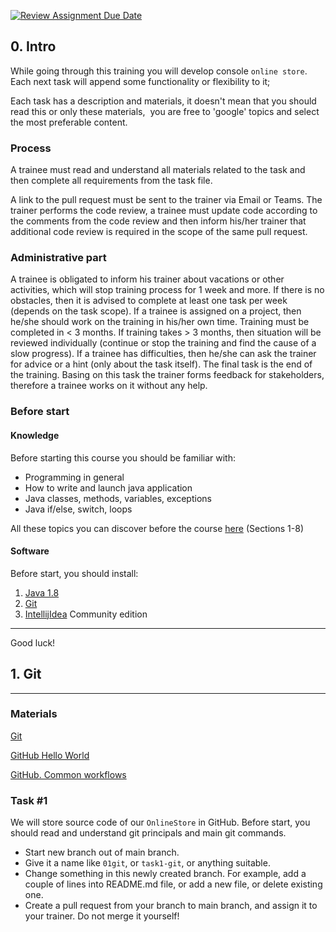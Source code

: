 [![Review Assignment Due Date](https://classroom.github.com/assets/deadline-readme-button-24ddc0f5d75046c5622901739e7c5dd533143b0c8e959d652212380cedb1ea36.svg)](https://classroom.github.com/a/3nA5NDeX)
## 0. Intro

While going through this training you will develop console `online store`. Each next task will append some functionality or flexibility to it; 

Each task has a description and materials, it doesn't mean that you should read this or only these materials,
 you are free to 'google' topics and select the most preferable content.
 
### Process 
A trainee must read and understand all materials related to the task and then complete all requirements from the task file.

A link to the pull request must be sent to the trainer via Email or Teams. 
The trainer performs the code review, a trainee must update code according to the comments from 
the code review and then inform his/her trainer that additional code review is required in the 
scope of the same pull request. 

### Administrative part
A trainee is obligated to inform his trainer about vacations or other activities, which will stop training process for 1 week and more. If there is no obstacles, then it is advised to complete at least one task per week (depends on the task scope). If a trainee is assigned on a project, then he/she should work on the training in his/her own time. Training must be completed in < 3 months. If training takes > 3 months, then situation will be reviewed individually (continue or stop the training and find the cause of a slow progress). 
If a trainee has difficulties, then he/she can ask the trainer for advice or a hint (only about the task itself). The final task is the end of the training. Basing on this task the trainer forms feedback for stakeholders, therefore a trainee works on it without any help. 

### Before start

#### Knowledge

Before starting this course you should be familiar with:

- Programming in general
- How to write and launch java application
- Java classes, methods, variables, exceptions
- Java if/else, switch, loops 

All these topics you can discover before the course [here](https://www.homeandlearn.co.uk/java/java.html) (Sections 1-8) 

#### Software

Before start, you should install:

1. [Java 1.8](https://www.oracle.com/java/technologies/javase-jdk8-downloads.html)
2. [Git](https://git-scm.com/)
3. [IntellijIdea](https://www.jetbrains.com/idea/) Community edition

----
Good luck! 

## 1. Git

----
### Materials

[Git](https://git-scm.com/doc)

[GitHub Hello World](https://guides.github.com/activities/hello-world/)

[GitHub. Common workflows](https://drive.google.com/file/d/1ScaBHdoBatP-MaWqqvTmBeuO\_A7nyhJ4/view?usp=sharing)



### Task #1

We will store source code of our `OnlineStore` in GitHub. Before start, you should read and 
understand git principals and main git commands.

- Start new branch out of main branch.
- Give it a name like `01git`, or `task1-git`, or anything suitable.
- Change something in this newly created branch. For example, add a couple of lines into README.md file, or add a new file, or delete existing one.
- Create a pull request from your branch to main branch, and assign it to your trainer. 
Do not merge it yourself!
